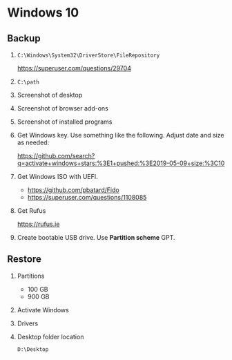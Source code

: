 # Windows 10

## Backup

1. `C:\Windows\System32\DriverStore\FileRepository`

   <https://superuser.com/questions/29704>

2. `C:\path`

3. Screenshot of desktop

4. Screenshot of browser add-ons

5. Screenshot of installed programs

6. Get Windows key. Use something like the following. Adjust date and size as
   needed:

   <https://github.com/search?q=activate+windows+stars:%3E1+pushed:%3E2019-05-09+size:%3C10>

7. Get Windows ISO with UEFI.
   - https://github.com/pbatard/Fido
   - https://superuser.com/questions/1108085

8. Get Rufus

   <https://rufus.ie>

9. Create bootable USB drive. Use **Partition scheme** GPT.

## Restore

1. Partitions
   - 100 GB
   - 900 GB

2. Activate Windows

3. Drivers

4. Desktop folder location

   ~~~
   D:\Desktop
   ~~~
